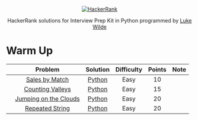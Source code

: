 <p align="center">
  <a href="https://www.hackerrank.com/gabrielgiordano">
    <img alt="HackerRank" src="https://raw.githubusercontent.com/gabrielgiordan/HackerRank/master/hacker-rank-logo.png">
  </a>
</p>
<p align="center">
  HackerRank solutions for Interview Prep Kit in Python programmed by <a alt="HackerRank Profile" href="https://www.hackerrank.com/lukewilde98" >Luke Wilde</a>
</p>

# Warm Up
|   | Problem         | Solution | Difficulty | Points | Note |
|-- |:---------------:|:--------:|:----------:|:------:|:----:|
|   |[Sales by Match](https://www.hackerrank.com/challenges/sock-merchant/problem) | [Python](warm-up/sales-match.py) | Easy | 10 | |
|   |[Counting Valleys](https://www.hackerrank.com/challenges/counting-valleys/problem) | [Python](warm-up/counting-valleys.py) | Easy | 15 | |
|   |[Jumping on the Clouds](https://www.hackerrank.com/challenges/jumping-on-the-clouds/problem) | [Python](warm-up/jumping-clouds.py) | Easy | 20 | |
|   |[Repeated String](https://www.hackerrank.com/challenges/repeated-string/problem) | [Python](warm-up/repeated-string.py) | Easy | 20 | |
